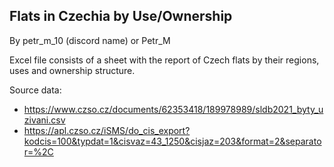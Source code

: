 ## Flats in Czechia by Use/Ownership

By petr_m_10 (discord name) or Petr_M

Excel file consists of a sheet with the report of Czech flats by their regions, uses and ownership structure.

Source data: 
- https://www.czso.cz/documents/62353418/189978989/sldb2021_byty_uzivani.csv
- https://apl.czso.cz/iSMS/do_cis_export?kodcis=100&typdat=1&cisvaz=43_1250&cisjaz=203&format=2&separator=%2C